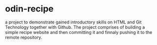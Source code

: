 # odin-recipe
a project to demonstrate gained introductory skills on  HTML and Git Technology together with Github.
The project comprises of building a simple recipe website and then committing it and finnaly pushing it to the remote repository.